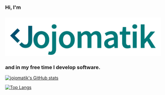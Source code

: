 ### Hi, I'm
### ![jojomatik printmark](resources/jojomatik_printmark.png)
### and in my free time I develop  software.

[![jojomatik's GitHub stats](https://github-readme-stats.vercel.app/api?username=jojomatik&count_private=true&show_icons=true&hide_border=true)](https://github.com/anuraghazra/github-readme-stats)

[![Top Langs](https://github-readme-stats.vercel.app/api/top-langs/?username=jojomatik&hide_border=true&layout=compact&card_width=400)](https://github.com/anuraghazra/github-readme-stats)
